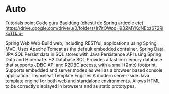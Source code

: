 # Auto
 Tutorials point
 Code guru Baeldung (chestii de Spring articole etc)
 https://drive.google.com/drive/u/0/folders/1r7itOWpoH932MYKdNEbz672RlkxTUJu-


Spring Web Web
Build web, including RESTful, applications using Spring MVC. Uses Apache Tomcat as the default embedded container.
Spring Data JPA SQL
Persist data in SQL stores with Java Persistence API using Spring Data and Hibernate.
H2 Database SQL
Provides a fast in-memory database that supports JDBC API and R2DBC access, with a small (2mb) footprint. Supports embedded and server modes as well as a browser based console application.
Thymeleaf Template Engines
A modern server-side Java template engine for both web and standalone environments. Allows HTML to be correctly displayed in browsers and as static prototypes.

